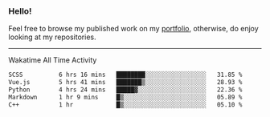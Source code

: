 ### Hello!

Feel free to browse my published work on my [portfolio](https://bumbleboss.xyz), otherwise, do enjoy looking at my repositories.

---

Wakatime All Time Activity

<!--START_SECTION:waka-->

```txt
SCSS          6 hrs 16 mins   ████████░░░░░░░░░░░░░░░░░   31.85 %
Vue.js        5 hrs 41 mins   ███████▒░░░░░░░░░░░░░░░░░   28.93 %
Python        4 hrs 24 mins   █████▓░░░░░░░░░░░░░░░░░░░   22.36 %
Markdown      1 hr 9 mins     █▒░░░░░░░░░░░░░░░░░░░░░░░   05.89 %
C++           1 hr            █▒░░░░░░░░░░░░░░░░░░░░░░░   05.10 %
```

<!--END_SECTION:waka-->
